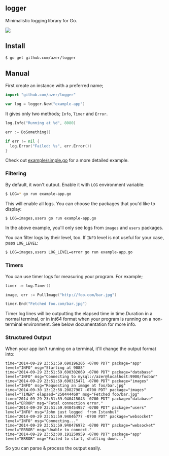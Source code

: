 ## logger

Minimalistic logging library for Go.

![](https://i.cloudup.com/v2nIf6xO2x.png)

## Install

```bash
$ go get github.com/azer/logger
```

## Manual

First create an instance with a preferred name;

```go
import "github.com/azer/logger"

var log = logger.New("example-app")
```

It gives only two methods; `Info`, `Timer` and `Error`.

```go
log.Info("Running at %d", 8080)

err := DoSomething()

if err != nil {
  log.Error("Failed: %s", err.Error())
}
```

Check out [example/simple.go](https://github.com/azer/logger/blob/master/example/simple.go) for a more detailed example.

### Filtering

By default, it won't output. Enable it with `LOG` environment variable:

```bash
$ LOG=* go run example-app.go
```

This will enable all logs. You can choose the packages that you'd like to display:

```bash
$ LOG=images,users go run example-app.go
```

In the above example, you'll only see logs from `images` and `users` packages.

You can filter logs by their level, too. If `INFO` level is not useful for your case, pass `LOG_LEVEL`:

```bash
$ LOG=images,users LOG_LEVEL=error go run example-app.go
```

### Timers

You can use timer logs for measuring your program. For example;

```go
timer := log.Timer()

image, err := PullImage("http://foo.com/bar.jpg")

timer.End("Fetched foo.com/bar.jpg")
```

Timer log lines will be outputting the elapsed time in time.Duration in a normal terminal, or in int64 format when your program is running on a non-terminal environment.
See below documentation for more info.

### Structured Output

When your app isn't running on a terminal, it'll change the output format into:

```
time="2014-09-29 23:51:59.690196205 -0700 PDT" package="app" level="INFO" msg="Starting at 9088"
time="2014-09-29 23:51:59.690302069 -0700 PDT" package="database" level="INFO" msg="Connecting to mysql://azer@localhost:9900/foobar"
time="2014-09-29 23:51:59.690315471 -0700 PDT" package="images" level="INFO" msg="Requesting an image at foo/bar.jpg"
time="2014-09-30 13:12:58.20827907 -0700 PDT" package="images" level="TIMER" elapsed="250444460" msg="Fetched foo/bar.jpg"
time="2014-09-29 23:51:59.940415043 -0700 PDT" package="database" level="ERROR" msg="Fatal connection error."
time="2014-09-29 23:51:59.940454957 -0700 PDT" package="users" level="INFO" msg="John just logged  from Istanbul"
time="2014-09-29 23:51:59.94046777 -0700 PDT" package="websocket" level="INFO" msg="Connecting..."
time="2014-09-29 23:51:59.940476972 -0700 PDT" package="websocket" level="ERROR" msg="Unable to connect."
time="2014-09-29 23:52:00.191250959 -0700 PDT" package="app" level="ERROR" msg="Failed to start, shutting down..."
```

So you can parse & process the output easily.
